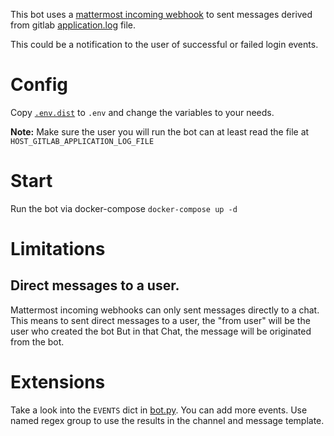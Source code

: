 This bot uses a [mattermost incoming webhook](https://docs.mattermost.com/developer/webhooks-incoming.html) 
to sent messages derived from gitlab [application.log](https://docs.gitlab.com/ee/administration/logs.html#applicationlog) file.

This could be a notification to the user of successful or failed login events.

# Config
Copy [`.env.dist`](.env.dist) to `.env` and change the variables to your needs.

**Note:** Make sure the user you will run the bot can at least read the file at `HOST_GITLAB_APPLICATION_LOG_FILE`
 
# Start
Run the bot via docker-compose `docker-compose up -d`

# Limitations
## Direct messages to a user.
Mattermost incoming webhooks can only sent messages directly to a chat. This means to sent direct messages to a user,
 the "from user" will be the user who created the bot But in that Chat, the message will be originated from the bot.

# Extensions
Take a look into the `EVENTS` dict in [bot.py](bot.py). You can add more events. Use named regex group to use the 
results in the channel and message template.
